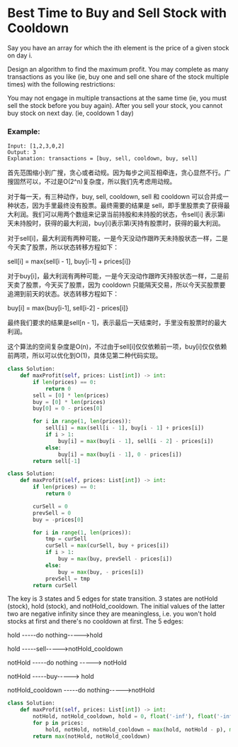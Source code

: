 # Best Time to Buy and Sell Stock with Cooldown

Say you have an array for which the ith element is the price of a given stock on day i.

Design an algorithm to find the maximum profit. You may complete as many transactions as you like (ie, buy one and sell one share of the stock multiple times) with the following restrictions:

You may not engage in multiple transactions at the same time (ie, you must sell the stock before you buy again).
After you sell your stock, you cannot buy stock on next day. (ie, cooldown 1 day)

### Example:

```
Input: [1,2,3,0,2]
Output: 3
Explanation: transactions = [buy, sell, cooldown, buy, sell]
```

首先范围缩小到广搜，贪心或者动规。因为每步之间互相牵连，贪心显然不行。广搜固然可以，不过是O(2^n)复杂度，所以我们先考虑用动规。

对于每一天，有三种动作，buy, sell, cooldown, sell 和 cooldown 可以合并成一种状态，因为手里最终没有股票。最终需要的结果是 sell，即手里股票卖了获得最大利润。我们可以用两个数组来记录当前持股和未持股的状态，令sell[i] 表示第i天未持股时，获得的最大利润，buy[i]表示第i天持有股票时，获得的最大利润。

对于sell[i]，最大利润有两种可能，一是今天没动作跟昨天未持股状态一样，二是今天卖了股票，所以状态转移方程如下：

sell[i] = max{sell[i - 1], buy[i-1] + prices[i]}

对于buy[i]，最大利润有两种可能，一是今天没动作跟昨天持股状态一样，二是前天卖了股票，今天买了股票，因为 cooldown 只能隔天交易，所以今天买股票要追溯到前天的状态。状态转移方程如下：

buy[i] = max{buy[i-1], sell[i-2] - prices[i]}

最终我们要求的结果是sell[n - 1]，表示最后一天结束时，手里没有股票时的最大利润。

这个算法的空间复杂度是O(n)，不过由于sell[i]仅仅依赖前一项，buy[i]仅仅依赖前两项，所以可以优化到O(1)，具体见第二种代码实现。



```python
class Solution:
    def maxProfit(self, prices: List[int]) -> int:
        if len(prices) == 0:
            return 0
        sell = [0] * len(prices)
        buy = [0] * len(prices)
        buy[0] = 0 - prices[0]

        for i in range(1, len(prices)):
            sell[i] = max(sell[i - 1], buy[i - 1] + prices[i])
            if i > 1:
                buy[i] = max(buy[i - 1], sell[i - 2] - prices[i])
            else:
                buy[i] = max(buy[i - 1], 0 - prices[i])
        return sell[-1]
```

```python
class Solution:
    def maxProfit(self, prices: List[int]) -> int:
        if len(prices) == 0:
            return 0

        curSell = 0
        prevSell = 0
        buy = -prices[0]

        for i in range(1, len(prices)):
            tmp = curSell
            curSell = max(curSell, buy + prices[i])
            if i > 1:
                buy = max(buy, prevSell - prices[i])
            else:
                buy = max(buy, - prices[i])
            prevSell = tmp
        return curSell
```

The key is 3 states and 5 edges for state transition. 3 states are notHold (stock), hold (stock), and notHold_cooldown. The initial values of the latter two are negative infinity since they are meaningless, i.e. you won't hold stocks at first and there's no cooldown at first. The 5 edges:

hold -----do nothing----->hold

hold -----sell----->notHold_cooldown

notHold -----do nothing -----> notHold

notHold -----buy-----> hold

notHold_cooldown -----do nothing----->notHold

```python
class Solution:
    def maxProfit(self, prices: List[int]) -> int:
        notHold, notHold_cooldown, hold = 0, float('-inf'), float('-inf')
        for p in prices:
            hold, notHold, notHold_cooldown = max(hold, notHold - p), max(notHold, notHold_cooldown), hold + p
        return max(notHold, notHold_cooldown)
```